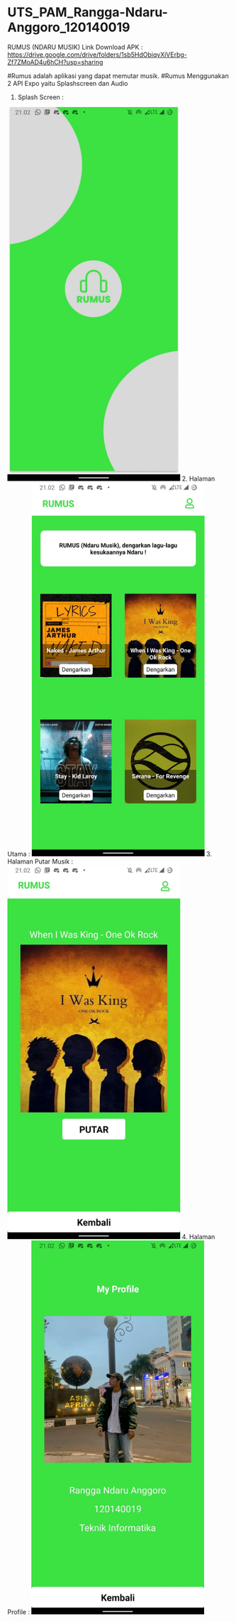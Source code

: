 # UTS_PAM_Rangga-Ndaru-Anggoro_120140019
RUMUS (NDARU MUSIK)
Link Download APK :  
https://drive.google.com/drive/folders/1sb5HdObiqvXiVErbg-Zf7ZMoAD4u6hCH?usp=sharing

#Rumus adalah aplikasi yang dapat memutar musik.
#Rumus Menggunakan 2 API Expo yaitu Splashscreen dan Audio

1. Splash Screen :
<img src="https://github.com/randaru09/UTS_PAM_Rangga-Ndaru-Anggoro_120140019/blob/main/Screenshot/Halaman%20Splash%20Screen.jpeg" width="390" height="844">
2. Halaman Utama :
<img src="https://github.com/randaru09/UTS_PAM_Rangga-Ndaru-Anggoro_120140019/blob/main/Screenshot/Halaman%20Utama.jpeg" width="390" height="844">
3. Halaman Putar Musik :
<img src="https://github.com/randaru09/UTS_PAM_Rangga-Ndaru-Anggoro_120140019/blob/main/Screenshot/Halaman%20Putar%20Musik.jpeg" width="390" height="844">
4. Halaman Profile :
<img src="https://github.com/randaru09/UTS_PAM_Rangga-Ndaru-Anggoro_120140019/blob/main/Screenshot/Halaman%20Profile.jpeg" width="390" height="844">


